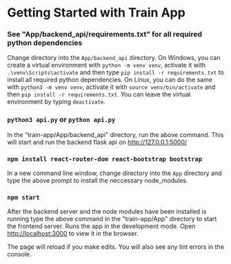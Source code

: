 # Getting Started with Train App

### See "App/backend_api/requirements.txt" for all required python dependencies
Change directory into the `App/backend_api` directory.
On Windows, you can create a virtual environment with `python -m venv venv`, activate it with `.\venv\Scripts\activate` and then type `pip install -r requirements.txt` to install all required python dependencies.
On Linux, you can do the same with `python3 -m venv venv`, activate it with `source venv/bin/activate` and then `pip install -r requirements.txt`.
You can leave the virtual environment by typing `deactivate`.

### `python3 api.py` or `python api.py`
In the "train-app/App/backend_api" directory, run the above command.
This will start and run the backend flask api on http://127.0.0.1:5000/ 

### `npm install react-router-dom react-bootstrap bootstrap`
In a new command line window, change directory into the `App` directory and type the above prompt to install the neccessary node_modules.

### `npm start`
After the backend server and the node modules have been installed is running type the above command in the "train-app/App" directory to start the frontend server.
Runs the app in the development mode. Open [http://localhost:3000](http://localhost:3000) to view it in the browser.

The page will reload if you make edits. You will also see any lint errors in the console.

